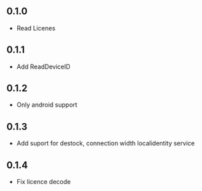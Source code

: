 ## 0.1.0

- Read Licenes

## 0.1.1

- Add ReadDeviceID

## 0.1.2

- Only android support

## 0.1.3

- Add suport for destock, connection width localidentity service

## 0.1.4

- Fix licence decode
